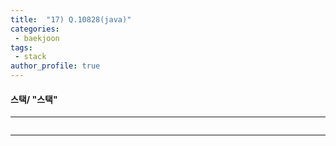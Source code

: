 ```yaml
---
title:  "17) Q.10828(java)"
categories:
 - baekjoon
tags:
 - stack  
author_profile: true
---
```

#### 스택/ "스택"

* * *
~~~java

~~~
* * *
<span style="color:gray" size="8">
<br>
<br>